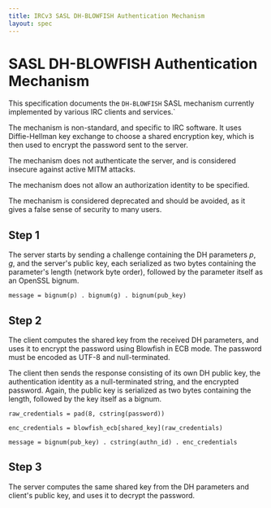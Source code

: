 ```yaml
---
title: IRCv3 SASL DH-BLOWFISH Authentication Mechanism
layout: spec
---
```

# SASL DH-BLOWFISH Authentication Mechanism

This specification documents the `DH-BLOWFISH` SASL mechanism currently
implemented by various IRC clients and services.`

The mechanism is non-standard, and specific to IRC software. It uses
Diffie-Hellman key exchange to choose a shared encryption key, which is then
used to encrypt the password sent to the server.

The mechanism does not authenticate the server, and is considered insecure against active MITM attacks.

The mechanism does not allow an authorization identity to be specified.

The mechanism is considered deprecated and should be avoided, as it gives a false sense of security to many users.

## Step 1

The server starts by sending a challenge containing the DH parameters _p_, _g_,
and the server's public key, each serialized as two bytes containing the
parameter's length (network byte order), followed by the parameter itself as an
OpenSSL bignum.

    message = bignum(p) . bignum(g) . bignum(pub_key)

## Step 2

The client computes the shared key from the received DH parameters, and uses it
to encrypt the password using Blowfish in ECB mode. The password must be
encoded as UTF-8 and null-terminated.

The client then sends the response consisting of its own DH public key, the
authentication identity as a null-terminated string, and the encrypted
password. Again, the public key is serialized as two bytes containing the
length, followed by the key itself as a bignum.

    raw_credentials = pad(8, cstring(password))

    enc_credentials = blowfish_ecb[shared_key](raw_credentials)

    message = bignum(pub_key) . cstring(authn_id) . enc_credentials

## Step 3

The server computes the same shared key from the DH parameters and client's
public key, and uses it to decrypt the password.
